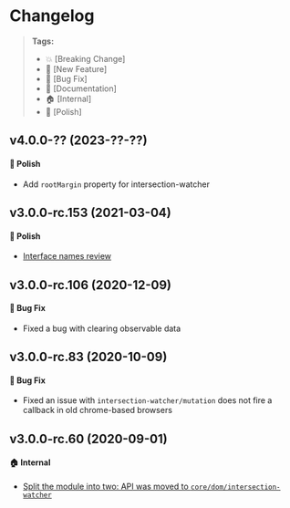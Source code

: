 Changelog
=========

> **Tags:**
> - :boom:       [Breaking Change]
> - :rocket:     [New Feature]
> - :bug:        [Bug Fix]
> - :memo:       [Documentation]
> - :house:      [Internal]
> - :nail_care:  [Polish]

## v4.0.0-?? (2023-??-??)

#### :nail_care: Polish

* Add `rootMargin` property for intersection-watcher

## v3.0.0-rc.153 (2021-03-04)

#### :nail_care: Polish

* [Interface names review](https://github.com/V4Fire/Client/issues/405)

## v3.0.0-rc.106 (2020-12-09)

#### :bug: Bug Fix

* Fixed a bug with clearing observable data

## v3.0.0-rc.83 (2020-10-09)

#### :bug: Bug Fix

* Fixed an issue with `intersection-watcher/mutation` does not fire a callback in old chrome-based browsers

## v3.0.0-rc.60 (2020-09-01)

#### :house: Internal

* [Split the module into two: API was moved to `core/dom/intersection-watcher`](https://github.com/V4Fire/Client/issues/310)

